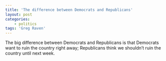 ```yaml
---
title: 'The difference between Democrats and Republicans'
layout: post
categories:
    - politics
tags: 'Greg Raven'
---
```


The big difference between Democrats and Republicans is that Democrats want to ruin the country right away; Republicans think we shouldn’t ruin the country until next week.